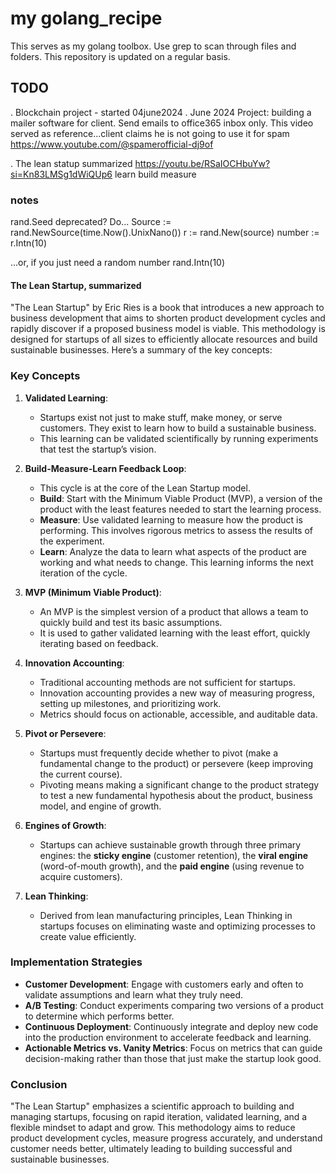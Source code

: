# my golang_recipe

This serves as my golang toolbox. Use grep to scan through files and folders. This repository is updated on a regular basis.

## TODO

. Blockchain project - started 04june2024
. June 2024 Project: building a mailer software for client. Send emails to office365 inbox only. This video served as reference...client claims he is not going to use it for spam https://www.youtube.com/@spamerofficial-dj9of

. The lean statup summarized https://youtu.be/RSaIOCHbuYw?si=Kn83LMSg1dWiQUp6
    learn build measure

### notes
rand.Seed deprecated? Do...
Source := rand.NewSource(time.Now().UnixNano())
r := rand.New(source)
number := r.Intn(10)

...or, if you just need a random number
rand.Intn(10)

#### The Lean Startup, summarized
"The Lean Startup" by Eric Ries is a book that introduces a new approach to business development that aims to shorten product development cycles and rapidly discover if a proposed business model is viable. This methodology is designed for startups of all sizes to efficiently allocate resources and build sustainable businesses. Here’s a summary of the key concepts:

### Key Concepts

1. **Validated Learning**:
   - Startups exist not just to make stuff, make money, or serve customers. They exist to learn how to build a sustainable business.
   - This learning can be validated scientifically by running experiments that test the startup’s vision.

2. **Build-Measure-Learn Feedback Loop**:
   - This cycle is at the core of the Lean Startup model.
   - **Build**: Start with the Minimum Viable Product (MVP), a version of the product with the least features needed to start the learning process.
   - **Measure**: Use validated learning to measure how the product is performing. This involves rigorous metrics to assess the results of the experiment.
   - **Learn**: Analyze the data to learn what aspects of the product are working and what needs to change. This learning informs the next iteration of the cycle.

3. **MVP (Minimum Viable Product)**:
   - An MVP is the simplest version of a product that allows a team to quickly build and test its basic assumptions.
   - It is used to gather validated learning with the least effort, quickly iterating based on feedback.

4. **Innovation Accounting**:
   - Traditional accounting methods are not sufficient for startups.
   - Innovation accounting provides a new way of measuring progress, setting up milestones, and prioritizing work.
   - Metrics should focus on actionable, accessible, and auditable data.

5. **Pivot or Persevere**:
   - Startups must frequently decide whether to pivot (make a fundamental change to the product) or persevere (keep improving the current course).
   - Pivoting means making a significant change to the product strategy to test a new fundamental hypothesis about the product, business model, and engine of growth.

6. **Engines of Growth**:
   - Startups can achieve sustainable growth through three primary engines: the **sticky engine** (customer retention), the **viral engine** (word-of-mouth growth), and the **paid engine** (using revenue to acquire customers).

7. **Lean Thinking**:
   - Derived from lean manufacturing principles, Lean Thinking in startups focuses on eliminating waste and optimizing processes to create value efficiently.

### Implementation Strategies

- **Customer Development**: Engage with customers early and often to validate assumptions and learn what they truly need.
- **A/B Testing**: Conduct experiments comparing two versions of a product to determine which performs better.
- **Continuous Deployment**: Continuously integrate and deploy new code into the production environment to accelerate feedback and learning.
- **Actionable Metrics vs. Vanity Metrics**: Focus on metrics that can guide decision-making rather than those that just make the startup look good.

### Conclusion

"The Lean Startup" emphasizes a scientific approach to building and managing startups, focusing on rapid iteration, validated learning, and a flexible mindset to adapt and grow. This methodology aims to reduce product development cycles, measure progress accurately, and understand customer needs better, ultimately leading to building successful and sustainable businesses.
